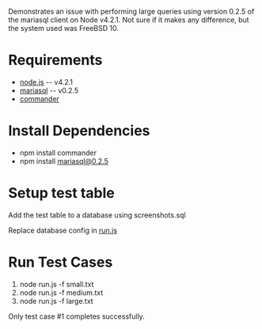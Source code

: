 
Demonstrates an issue with performing large queries using version 0.2.5 of the mariasql client on Node v4.2.1. Not sure if it makes any difference, but the system used was FreeBSD 10.

Requirements
============
* [node.js](http://nodejs.org/) -- v4.2.1
* [mariasql](https://www.npmjs.com/package/mariasql) -- v0.2.5
* [commander](https://www.npmjs.com/package/commander)

Install Dependencies
============
* npm install commander
* npm install mariasql@0.2.5

Setup test table
============
Add the test table to a database using screenshots.sql

Replace database config in [run.js](https://github.com/wreckloose/mariasql-query-size-test/blob/master/run.js#L22)

Run Test Cases
============

1. node run.js -f small.txt
2. node run.js -f medium.txt
3. node run.js -f large.txt

Only test case #1 completes successfully.
